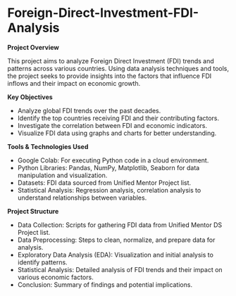 # Foreign-Direct-Investment-FDI-Analysis

**Project Overview**

This project aims to analyze Foreign Direct Investment (FDI) trends and patterns across various countries. Using data analysis techniques and tools, the project seeks to provide insights into the factors that influence FDI inflows and their impact on economic growth.

**Key Objectives**

* Analyze global FDI trends over the past decades.
* Identify the top countries receiving FDI and their contributing factors.
* Investigate the correlation between FDI and economic indicators.
* Visualize FDI data using graphs and charts for better understanding.

**Tools & Technologies Used**

* Google Colab: For executing Python code in a cloud environment.
* Python Libraries: Pandas, NumPy, Matplotlib, Seaborn for data manipulation and visualization.
* Datasets: FDI data sourced from Unified Mentor Project list.
* Statistical Analysis: Regression analysis, correlation analysis to understand relationships between variables.

**Project Structure**
* Data Collection: Scripts for gathering FDI data from Unified Mentor DS Project list.
* Data Preprocessing: Steps to clean, normalize, and prepare data for analysis.
* Exploratory Data Analysis (EDA): Visualization and initial analysis to identify patterns.
* Statistical Analysis: Detailed analysis of FDI trends and their impact on various economic factors.
* Conclusion: Summary of findings and potential implications.
